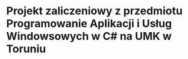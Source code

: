 # Projekt zaliczeniowy z przedmiotu Programowanie Aplikacji i Usług Windowsowych w C# na UMK w Toruniu
